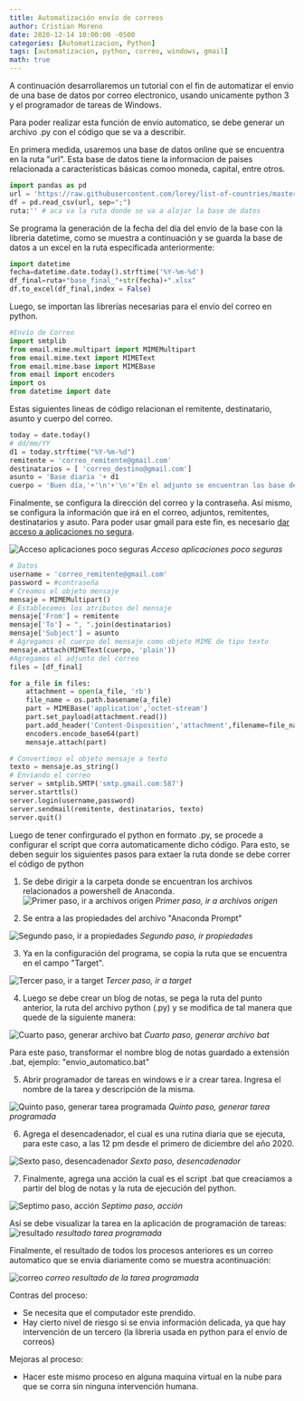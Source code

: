 ```yaml
---
title: Automatización envío de correos 
author: Cristian Moreno
date: 2020-12-14 10:00:00 -0500
categories: [Automatizacion, Python]
tags: [automatizacion, python, correo, windows, gmail]
math: true
---
```


A continuación desarrollaremos un tutorial con el fin de automatizar el envio de una base de datos por correo electronico, usando unicamente python 3 y el programador de tareas de Windows.

Para poder realizar esta función de envío automatico, se debe generar un archivo .py con el código que se va a describir.

En primera medida, usaremos una base de datos online que se encuentra en la ruta "url". Esta base de datos tiene la informacion de paises relacionada a características básicas comoo moneda, capital, entre otros.

```python
import pandas as pd
url = 'https://raw.githubusercontent.com/lorey/list-of-countries/master/csv/countries.csv'
df = pd.read_csv(url, sep=";")
ruta:'' # aca va la ruta donde se va a alojar la base de datos
```
Se programa la generación de la fecha del día del envío de la base con la libreria datetime, como se muestra a continuación y se guarda la base de datos a un excel en la ruta especificada anteriormente:

```python
import datetime
fecha=datetime.date.today().strftime('%Y-%m-%d')
df_final=ruta+"base_final_"+str(fecha)+".xlsx"
df.to_excel(df_final,index = False)
```
Luego, se importan las librerías necesarias para el envío del correo en python.

```python
#Envío de Correo
import smtplib
from email.mime.multipart import MIMEMultipart
from email.mime.text import MIMEText
from email.mime.base import MIMEBase
from email import encoders
import os
from datetime import date
```
Estas siguientes lineas de código relacionan el remitente, destinatario, asunto y cuerpo del correo.

```python
today = date.today()
# dd/mm/YY
d1 = today.strftime("%Y-%m-%d")
remitente = 'correo_remitente@gmail.com'
destinatarios = [ 'correo_destino@gmail.com']
asunto = 'Base diaria '+ d1
cuerpo = 'Buen día,'+'\n'+'\n'+'En el adjunto se encuentran las base del día de hoy.'+'\n'+'\n'+' Quedo atento a tus comentarios.'
```
Finalmente, se configura la dirección del correo y la contraseña. Así mismo, se configura la información que irá en el correo, adjuntos, remitentes, destinatarios y asuto.
Para poder usar gmail para este fin, es necesario [dar acceso a aplicaciones no segura](https://docs.rocketbot.co/?p=1567). 

![Acceso aplicaciones poco seguras](/assets/img/2020-12-14-automatizacion-envio-correos/paso_gmail.PNG)
*Acceso aplicaciones poco seguras*


```python
# Datos
username = 'correo_remitente@gmail.com'
password = #contraseña
# Creamos el objeto mensaje
mensaje = MIMEMultipart()
# Establecemos los atributos del mensaje
mensaje['From'] = remitente
mensaje['To'] = ", ".join(destinatarios)
mensaje['Subject'] = asunto
# Agregamos el cuerpo del mensaje como objeto MIME de tipo texto
mensaje.attach(MIMEText(cuerpo, 'plain'))
#Agregamos el adjunto del correo
files = [df_final]

for a_file in files:
    attachment = open(a_file, 'rb')
    file_name = os.path.basename(a_file)
    part = MIMEBase('application','octet-stream')
    part.set_payload(attachment.read())
    part.add_header('Content-Disposition','attachment',filename=file_name)
    encoders.encode_base64(part)
    mensaje.attach(part)

# Convertimos el objeto mensaje a texto
texto = mensaje.as_string()
# Enviando el correo
server = smtplib.SMTP('smtp.gmail.com:587')
server.starttls()
server.login(username,password)
server.sendmail(remitente, destinatarios, texto)
server.quit()
```
Luego de tener confirgurado el python en formato .py, se procede a configurar el script que corra automaticamente dicho código. Para esto, se deben seguir los siguientes pasos para extaer la ruta donde se debe correr el código de python

1. Se debe dirigir a la carpeta donde se encuentran los archivos relacionados a powershell de Anaconda.
![Primer paso, ir a archivos origen](/assets/img/2020-12-14-automatizacion-envio-correos/paso_1_link_python.png)
*Primer paso, ir a archivos origen*

2. Se entra a las propiedades del archivo "Anaconda Prompt"

![Segundo paso, ir a propiedades](/assets/img/2020-12-14-automatizacion-envio-correos/paso_2_link_python.png)
*Segundo paso, ir propiedades*

3. Ya en la configuración del programa, se copia la ruta que se encuentra en el campo "Target".

![Tercer paso, ir a target](/assets/img/2020-12-14-automatizacion-envio-correos/paso_3_link_python.png)
*Tercer paso, ir a target*

4. Luego se debe crear un blog de notas, se pega la ruta del punto anterior, la ruta del archivo python (.py) y se modifica de tal manera que quede de la siguiente manera:

![Cuarto paso, generar archivo bat](/assets/img/2020-12-14-automatizacion-envio-correos/paso4_bat.PNG)
*Cuarto paso, generar archivo bat*

Para este paso, transformar el nombre blog de notas guardado a extensión .bat, ejemplo: "envio_automatico.bat"
 
5. Abrir programador de tareas en windows e ir a crear tarea. Ingresa el nombre de la tarea y descripción de la misma.

![Quinto paso, generar tarea programada](/assets/img/2020-12-14-automatizacion-envio-correos/paso5_task.PNG)
*Quinto paso, generar tarea programada*

6. Agrega el desencadenador, el cual es una rutina diaria que se ejecuta, para este caso, a las 12 pm desde el primero de diciembre del año 2020.

![Sexto paso, desencadenador](/assets/img/2020-12-14-automatizacion-envio-correos/paso6_desencadenador.PNG)
*Sexto paso, desencadenador*

7. Finalmente, agrega una acción la cual es el script .bat que creaciamos a partir del blog de notas y la ruta de ejecución del python. 

![Septimo paso, acción](/assets/img/2020-12-14-automatizacion-envio-correos/paso7_action.PNG)
*Septimo paso, acción*

Así se debe visualizar la tarea en la aplicación de programación de tareas: 
![resultado](/assets/img/2020-12-14-automatizacion-envio-correos/paso_final.PNG)
*resultado tarea programada*

Finalmente, el resultado de todos los procesos anteriores es un correo automatico que se envia diariamente como se muestra acontinuación:

![correo](/assets/img/2020-12-14-automatizacion-envio-correos/correo.PNG)
*correo resultado de la tarea programada*


Contras del proceso:
- Se necesita que el computador este prendido.
- Hay cierto nivel de riesgo si se envia información delicada, ya que hay intervención de un tercero (la libreria usada en python para el envío de correos)

Mejoras al proceso:
- Hacer este mismo proceso en alguna maquina virtual en la nube para que se corra sin ninguna intervención humana.